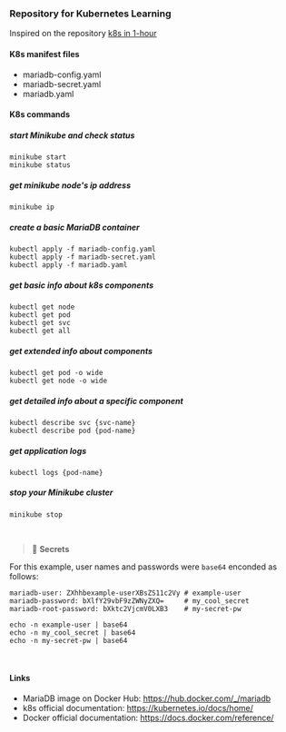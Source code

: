 ### Repository for Kubernetes Learning
Inspired on the repository [k8s in 1-hour](https://gitlab.com/nanuchi/k8s-in-1-hour)

#### K8s manifest files 
* mariadb-config.yaml
* mariadb-secret.yaml
* mariadb.yaml

#### K8s commands

##### start Minikube and check status
    minikube start 
    minikube status

##### get minikube node's ip address
    minikube ip

##### create a basic MariaDB container
    kubectl apply -f mariadb-config.yaml
    kubectl apply -f mariadb-secret.yaml
    kubectl apply -f mariadb.yaml

##### get basic info about k8s components
    kubectl get node
    kubectl get pod
    kubectl get svc
    kubectl get all

##### get extended info about components
    kubectl get pod -o wide
    kubectl get node -o wide

##### get detailed info about a specific component
    kubectl describe svc {svc-name}
    kubectl describe pod {pod-name}

##### get application logs
    kubectl logs {pod-name}
    
##### stop your Minikube cluster
    minikube stop

<br />

> :memo: **Secrets** 

For this example, user names and passwords were `base64` enconded as follows:
    
    mariadb-user: ZXhhbexample-userXBsZS11c2Vy # example-user
    mariadb-password: bXlfY29vbF9zZWNyZXQ=     # my_cool_secret
    mariadb-root-password: bXktc2VjcmV0LXB3    # my-secret-pw

    echo -n example-user | base64
    echo -n my_cool_secret | base64
    echo -n my-secret-pw | base64

<br />

#### Links
* MariaDB image on Docker Hub: https://hub.docker.com/_/mariadb
* k8s official documentation: https://kubernetes.io/docs/home/
* Docker official documentation: https://docs.docker.com/reference/
